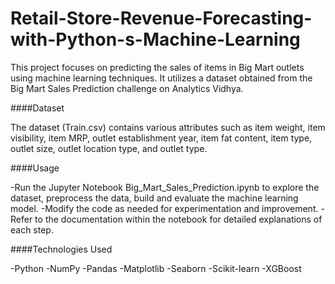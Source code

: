 # Retail-Store-Revenue-Forecasting-with-Python-s-Machine-Learning

This project focuses on predicting the sales of items in Big Mart outlets using machine learning techniques. It utilizes a dataset obtained from the Big Mart Sales Prediction challenge on Analytics Vidhya.

####Dataset

The dataset (Train.csv) contains various attributes such as item weight, item visibility, item MRP, outlet establishment year, item fat content, item type, outlet size, outlet location type, and outlet type.

####Usage

-Run the Jupyter Notebook Big_Mart_Sales_Prediction.ipynb to explore the dataset, preprocess the data, build and evaluate the machine learning model.
-Modify the code as needed for experimentation and improvement.
-Refer to the documentation within the notebook for detailed explanations of each step.

####Technologies Used

-Python
-NumPy
-Pandas
-Matplotlib
-Seaborn
-Scikit-learn
-XGBoost



